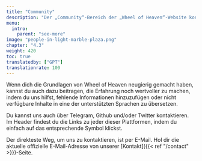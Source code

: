 ```yaml
---
title: "Community"
description: "Der „Community“-Bereich der „Wheel of Heaven“-Website konzentriert sich darauf, ein Netzwerk von Personen zu fördern, die sich für die Erzählung der Website über den außerirdischen Einfluss auf die Erde interessieren. Diese Seite bietet verschiedene Möglichkeiten für Besucher, sich zu verbinden, zu engagieren und die faszinierenden Konzepte der Website zu diskutieren. Sie bietet Foren, Social-Media-Links und andere Plattformen, auf denen Gleichgesinnte und diejenigen, die von der Hypothese fasziniert sind, Ideen austauschen, tiefer in Diskussionen eintauchen und Teil einer wachsenden Gemeinschaft werden können, die daran interessiert ist, diese unkonventionellen Theorien über die menschliche Zivilisation und ihre Ursprünge zu erkunden."
menu:
  intro:
    parent: "see-more"
image: "people-in-light-marble-plaza.png"
chapter: "4.3"
weight: 420
toc: true
translatedby: ["GPT"]
translationrate: 100
---
```


Wenn dich die Grundlagen von Wheel of Heaven neugierig gemacht haben, kannst du auch dazu beitragen, die Erfahrung noch wertvoller zu machen, indem du uns hilfst, fehlende Informationen hinzuzufügen oder nicht verfügbare Inhalte in eine der unterstützten Sprachen zu übersetzen.

Du kannst uns auch über Telegram, Github und/oder Twitter kontaktieren. Im Header findest du die Links zu jeder dieser Plattformen, indem du einfach auf das entsprechende Symbol klickst.

Der direkteste Weg, um uns zu kontaktieren, ist per E-Mail. Hol dir die aktuelle offizielle E-Mail-Adresse von unserer [Kontakt]({{< ref "/contact" >}})-Seite.

